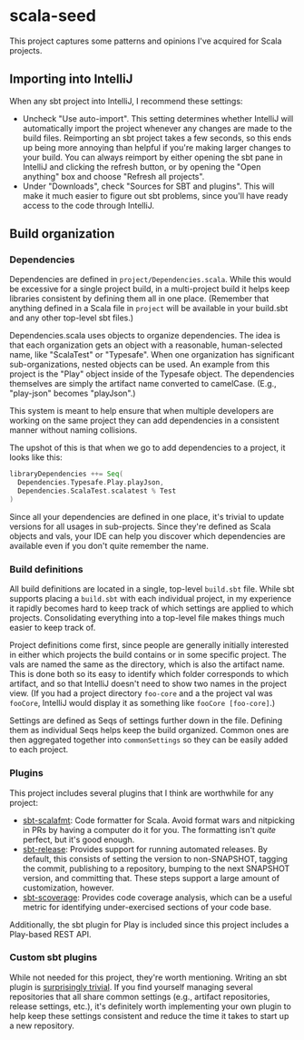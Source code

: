 scala-seed
==========

This project captures some patterns and opinions I've acquired for Scala projects.

## Importing into IntelliJ

When any sbt project into IntelliJ, I recommend these settings:

* Uncheck "Use auto-import". This setting determines whether IntelliJ will automatically import the project whenever any changes are made to the build files. Reimporting an sbt project takes a few seconds, so this ends up being more annoying than helpful if you're making larger changes to your build. You can always reimport by either opening the sbt pane in IntelliJ and clicking the refresh button, or by opening the "Open anything" box and choose "Refresh all projects".
* Under "Downloads", check "Sources for SBT and plugins". This will make it much easier to figure out sbt problems, since you'll have ready access to the code through IntelliJ.

## Build organization

### Dependencies

Dependencies are defined in `project/Dependencies.scala`. While this would be excessive for a single project build, in a multi-project build it helps keep libraries consistent by defining them all in one place. (Remember that anything defined in a Scala file in `project` will be available in your build.sbt and any other top-level sbt files.)

Dependencies.scala uses objects to organize dependencies. The idea is that each organization gets an object with a reasonable, human-selected name, like "ScalaTest" or "Typesafe". When one organization has significant sub-organizations, nested objects can be used. An example from this project is the "Play" object inside of the Typesafe object. The dependencies themselves are simply the artifact name converted to camelCase. (E.g., "play-json" becomes "playJson".)

This system is meant to help ensure that when multiple developers are working on the same project they can add dependencies in a consistent manner without naming collisions.

The upshot of this is that when we go to add dependencies to a project, it looks like this:

```scala
libraryDependencies ++= Seq(
  Dependencies.Typesafe.Play.playJson,
  Dependencies.ScalaTest.scalatest % Test
)
```

Since all your dependencies are defined in one place, it's trivial to update versions for all usages in sub-projects. Since they're defined as Scala objects and vals, your IDE can help you discover which dependencies are available even if you don't quite remember the name.

### Build definitions

All build definitions are located in a single, top-level `build.sbt` file. While sbt supports placing a `build.sbt` with each individual project, in my experience it rapidly becomes hard to keep track of which settings are applied to which projects. Consolidating everything into a top-level file makes things much easier to keep track of.

Project definitions come first, since people are generally initially interested in either which projects the build contains or in some specific project. The vals are named the same as the directory, which is also the artifact name. This is done both so its easy to identify which folder corresponds to which artifact, and so that IntelliJ doesn't need to show two names in the project view. (If you had a project directory `foo-core` and a the project val was `fooCore`, IntelliJ would display it as something like `fooCore [foo-core]`.)

Settings are defined as Seqs of settings further down in the file. Defining them as individual Seqs helps keep the build organized. Common ones are then aggregated together into `commonSettings` so they can be easily added to each project.

### Plugins

This project includes several plugins that I think are worthwhile for any project:

* [sbt-scalafmt](): Code formatter for Scala. Avoid format wars and nitpicking in PRs by having a computer do it for you. The formatting isn't *quite* perfect, but it's good enough.
* [sbt-release](): Provides support for running automated releases. By default, this consists of setting the version to non-SNAPSHOT, tagging the commit, publishing to a repository, bumping to the next SNAPSHOT version, and committing that. These steps support a large amount of customization, however.
* [sbt-scoverage](): Provides code coverage analysis, which can be a useful metric for identifying under-exercised sections of your code base.

Additionally, the sbt plugin for Play is included since this project includes a Play-based REST API.

### Custom sbt plugins

While not needed for this project, they're worth mentioning. Writing an sbt plugin is [surprisingly trivial][writing-sbt-plugins]. If you find yourself managing several repositories that all share common settings (e.g., artifact repositories, release settings, etc.), it's definitely worth implementing your own plugin to help keep these settings consistent and reduce the time it takes to start up a new repository.

[writing-sbt-plugins]: http://www.scala-sbt.org/0.13/docs/Plugins.html

